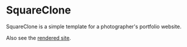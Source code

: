 # SquareClone
SquareClone is a simple template for a photographer's portfolio website.

Also see the [rendered site][squareclone].

[squareclone]: http://cuveland.github.io/squareclone/
